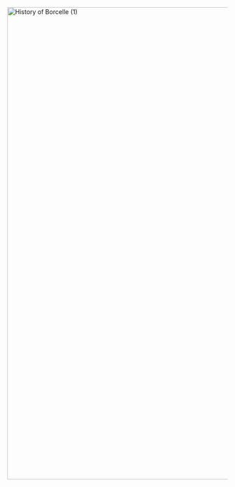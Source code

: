 <img width="1920" height="1080" alt="History of Borcelle (1)" src="https://github.com/user-attachments/assets/7c1c1282-a971-47f7-8f8b-55daa469dc0e" />
